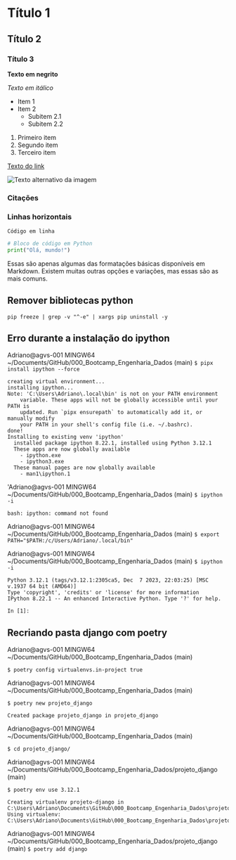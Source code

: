 # Título 1

## Título 2

### Título 3

**Texto em negrito**

*Texto em itálico*

- Item 1
- Item 2
  - Subitem 2.1
  - Subitem 2.2

1. Primeiro item
2. Segundo item
3. Terceiro item


[Texto do link](URL)

![Texto alternativo da imagem](https://avatars.githubusercontent.com/u/155449465?s=400&u=6ff98dcf9214b5398b2dd1dcba889a1681a36cc1&v=4)

### Citações


### Linhas horizontais


`Código em linha`

```python
# Bloco de código em Python
print("Olá, mundo!")

```


Essas são apenas algumas das formatações básicas disponíveis em Markdown. Existem muitas outras opções e variações, mas essas são as mais comuns.


## Remover bibliotecas python
`pip freeze | grep -v "^-e" | xargs pip uninstall -y`

## Erro durante a instalação do ipython

Adriano@agvs-001 MINGW64 ~/Documents/GitHub/000_Bootcamp_Engenharia_Dados (main)
`$ pipx install ipython --force`
```
creating virtual environment...
installing ipython...
Note: 'C:\Users\Adriano\.local\bin' is not on your PATH environment
    variable. These apps will not be globally accessible until your PATH is
    updated. Run `pipx ensurepath` to automatically add it, or manually modify
    your PATH in your shell's config file (i.e. ~/.bashrc).
done!
Installing to existing venv 'ipython'
  installed package ipython 8.22.1, installed using Python 3.12.1
  These apps are now globally available
    - ipython.exe
    - ipython3.exe
  These manual pages are now globally available
    - man1\ipython.1
```

'Adriano@agvs-001 MINGW64 ~/Documents/GitHub/000_Bootcamp_Engenharia_Dados (main)
`$ ipython -i`

```
bash: ipython: command not found
```


Adriano@agvs-001 MINGW64 ~/Documents/GitHub/000_Bootcamp_Engenharia_Dados (main)
`$ export PATH="$PATH:/c/Users/Adriano/.local/bin"`

Adriano@agvs-001 MINGW64 ~/Documents/GitHub/000_Bootcamp_Engenharia_Dados (main)
`$ ipython -i`
```
Python 3.12.1 (tags/v3.12.1:2305ca5, Dec  7 2023, 22:03:25) [MSC v.1937 64 bit (AMD64)]
Type 'copyright', 'credits' or 'license' for more information
IPython 8.22.1 -- An enhanced Interactive Python. Type '?' for help.
```

`In [1]:`


## Recriando pasta django com poetry
Adriano@agvs-001 MINGW64 ~/Documents/GitHub/000_Bootcamp_Engenharia_Dados (main)

`$ poetry config virtualenvs.in-project true`

Adriano@agvs-001 MINGW64 ~/Documents/GitHub/000_Bootcamp_Engenharia_Dados (main)

`$ poetry new projeto_django`
```
Created package projeto_django in projeto_django
```

Adriano@agvs-001 MINGW64 ~/Documents/GitHub/000_Bootcamp_Engenharia_Dados (main)

`$ cd projeto_django/`

Adriano@agvs-001 MINGW64 ~/Documents/GitHub/000_Bootcamp_Engenharia_Dados/projeto_django (main)

`$ poetry env use 3.12.1`
```
Creating virtualenv projeto-django in C:\Users\Adriano\Documents\GitHub\000_Bootcamp_Engenharia_Dados\projeto_django\.venv
Using virtualenv: C:\Users\Adriano\Documents\GitHub\000_Bootcamp_Engenharia_Dados\projeto_django\.venv
```
Adriano@agvs-001 MINGW64 ~/Documents/GitHub/000_Bootcamp_Engenharia_Dados/projeto_django (main)
`$ poetry add django`
